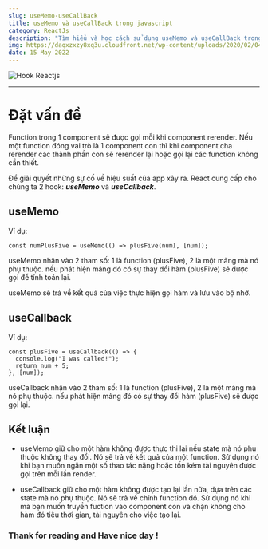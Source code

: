 ```yaml
---
slug: useMemo-useCallBack
title: useMemo và useCallBack trong javascript
category: ReactJs
description: "Tìm hiểu và học cách sử dụng useMemo và useCallBack trong javascript"
img: https://daqxzxzy8xq3u.cloudfront.net/wp-content/uploads/2020/02/04105635/react-usememo-vs-react-usecallback.jpg
date: 15 May 2022
---
```


![Hook Reactjs](https://daqxzxzy8xq3u.cloudfront.net/wp-content/uploads/2020/02/04105635/react-usememo-vs-react-usecallback.jpg)

---

# Đặt vấn đề

Function trong 1 component sẽ được gọi mỗi khi component rerender. Nếu một function đóng vai trò là 1 component con thì khi component cha rerender các thành phần con sẽ rerender lại hoặc gọi lại các function không cần thiết.

Để giải quyết những sự cố về hiệu suất của app xảy ra. React cung cấp cho chúng ta 2 hook: **_useMemo_** và **_useCallback_**.

## useMemo

Ví dụ:

```
const numPlusFive = useMemo(() => plusFive(num), [num]);
```

useMemo nhận vào 2 tham số: 1 là function (plusFive), 2 là một mảng mà nó phụ thuộc. nếu phát hiện mảng đó có sự thay đổi hàm (plusFive) sẽ được gọi để tính toán lại.

useMemo sẽ trả về kết quả của việc thực hiện gọi hàm và lưu vào bộ nhớ.

## useCallback

Ví dụ:

```
const plusFive = useCallback(() => {
  console.log("I was called!");
  return num + 5;
}, [num]);
```

useCallback nhận vào 2 tham số: 1 là function (plusFive), 2 là một mảng mà nó phụ thuộc. nếu phát hiện mảng đó có sự thay đổi hàm (plusFive) sẽ được gọi lại.

## Kết luận

- useMemo giữ cho một hàm không được thực thi lại nếu state mà nó phụ thuộc không thay đổi. Nó sẽ trả về kết quả của một function. Sử dụng nó khi bạn muốn ngăn một số thao tác nặng hoặc tốn kém tài nguyên được gọi trên mỗi lần render.

- useCallback giữ cho một hàm không được tạo lại lần nữa, dựa trên các state mà nó phụ thuộc. Nó sẽ trả về chính function đó. Sử dụng nó khi mà bạn muốn truyền fuction vào component con và chặn không cho hàm đó tiêu thời gian, tài nguyên cho việc tạo lại.

### Thank for reading and Have nice day !

